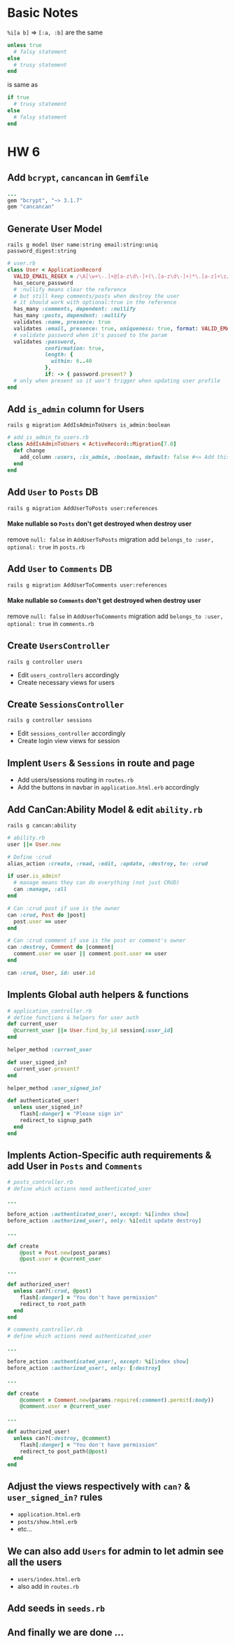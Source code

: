 # Basic Notes

`%i[a b]` => `[:a, :b]` are the same

```rb
unless true
  # falsy statement
else
  # trusy statement
end
```

is same as

```rb
if true
  # trusy statement
else
  # falsy statement
end
```

# HW 6

## Add `bcrypt`, `cancancan` in `Gemfile`

```rb
...
gem "bcrypt", "~> 3.1.7"
gem "cancancan"
```

## Generate User Model

```
rails g model User name:string email:string:uniq password_digest:string
```

```rb
# user.rb
class User < ApplicationRecord
  VALID_EMAIL_REGEX = /\A[\w+\-.]+@[a-z\d\-]+(\.[a-z\d\-]+)*\.[a-z]+\z/i
  has_secure_password
  # :nullify means clear the reference
  # but still keep comments/posts when destroy the user
  # it should work with optional:true in the reference
  has_many :comments, dependent: :nullify
  has_many :posts, dependent: :nullify
  validates :name, presence: true
  validates :email, presence: true, uniqueness: true, format: VALID_EMAIL_REGEX
  # validate password when it's passed to the param
  validates :password,
            confirmation: true,
            length: {
              within: 6..40
            },
            if: -> { password.present? }
  # only when present so it won't trigger when updating user profile
end
```

## Add `is_admin` column for Users

```
rails g migration AddIsAdminToUsers is_admin:boolean
```

```rb
# add_is_admin_to_users.rb
class AddIsAdminToUsers < ActiveRecord::Migration[7.0]
  def change
    add_column :users, :is_admin, :boolean, default: false #<= Add this default:false
  end
end
```

## Add `User` to `Posts` DB

```
rails g migration AddUserToPosts user:references
```

#### Make nullable so `Posts` don't get destroyed when destroy user

remove `null: false` in `AddUserToPosts` migration
add `belongs_to :user, optional: true` in `posts.rb`

## Add `User` to `Comments` DB

```
rails g migration AddUserToComments user:references
```

#### Make nullable so `Comments` don't get destroyed when destroy user

remove `null: false` in `AddUserToComments` migration
add `belongs_to :user, optional: true` in `comments.rb`

## Create `UsersController`

```
rails g controller users
```

- Edit `users_controllers` accordingly
- Create necessary views for users

## Create `SessionsController`

```
rails g controller sessions
```

- Edit `sessions_controller` accordingly
- Create login view views for session

## Implent `Users` & `Sessions` in route and page

- Add users/sessions routing in `routes.rb`
- Add the buttons in navbar in `application.html.erb` accordingly

## Add CanCan:Ability Model & edit `ability.rb`

```
rails g cancan:ability
```

```rb
# ability.rb
user ||= User.new

# Define :crud
alias_action :create, :read, :edit, :update, :destroy, to: :crud

if user.is_admin?
  # manage means they can do everything (not just CRUD)
  can :manage, :all
end

# Can :crud post if use is the owner
can :crud, Post do |post|
  post.user == user
end

# Can :crud comment if use is the post or comment's owner
can :destroy, Comment do |comment|
  comment.user == user || comment.post.user == user
end

can :crud, User, id: user.id
```

## Implents Global auth helpers & functions

```rb
# application_controller.rb
# define functions & helpers for user auth
def current_user
  @current_user ||= User.find_by_id session[:user_id]
end

helper_method :current_user

def user_signed_in?
  current_user.present?
end

helper_method :user_signed_in?

def authenticated_user!
  unless user_signed_in?
    flash[:danger] = "Please sign in"
    redirect_to signup_path
  end
end
```

## Implents Action-Specific auth requirements & add User in `Posts` and `Comments`

```rb
# posts_controller.rb
# define which actions need authenticated_user

...

before_action :authenticated_user!, except: %i[index show]
before_action :authorized_user!, only: %i[edit update destroy]

...

def create
    @post = Post.new(post_params)
    @post.user = @current_user

...

def authorized_user!
  unless can?(:crud, @post)
    flash[:danger] = "You don't have permission"
    redirect_to root_path
  end
end

```

```rb
# comments_controller.rb
# define which actions need authenticated_user

...

before_action :authenticated_user!, except: %i[index show]
before_action :authorized_user!, only: [:destroy]

...

def create
    @comment = Comment.new(params.require(:comment).permit(:body))
    @comment.user = @current_user

...

def authorized_user!
  unless can?(:destroy, @comment)
    flash[:danger] = "You don't have permission"
    redirect_to post_path(@post)
  end
end
```

## Adjust the views respectively with `can?` & `user_signed_in?` rules

- `application.html.erb`
- `posts/show.html.erb`
- etc...

## We can also add `Users` for admin to let admin see all the users

- `users/index.html.erb`
- also add in `routes.rb`

## Add seeds in `seeds.rb`

## And finally we are done ...
